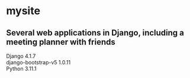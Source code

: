 # mysite
## Several web applications in Django, including a meeting planner with friends

Django 4.1.7  
django-bootstrap-v5 1.0.11  
Python 3.11.1  
